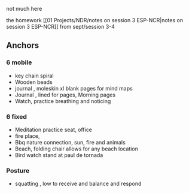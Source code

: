 not much here

the homework [[01 Projects/NDR/notes on session 3 ESP-NCR|notes on session 3 ESP-NCR]] from sept/session 3-4

## Anchors

### 6 mobile
 - key chain spiral
 - Wooden beads 
 - journal , moleskin xl blank pages for mind maps
 - Journal , lined for pages, Morning pages
 - Watch, practice breathing and noticing
### 6 fixed
 - Meditation practice seat, office
 - fire place, 
 - Bbq nature connection, sun, fire and animals
 - Beach, folding chair allows for any beach location
 - Bird watch stand at paul de tornada 
### Posture
 - squatting , low to receive and balance and respond